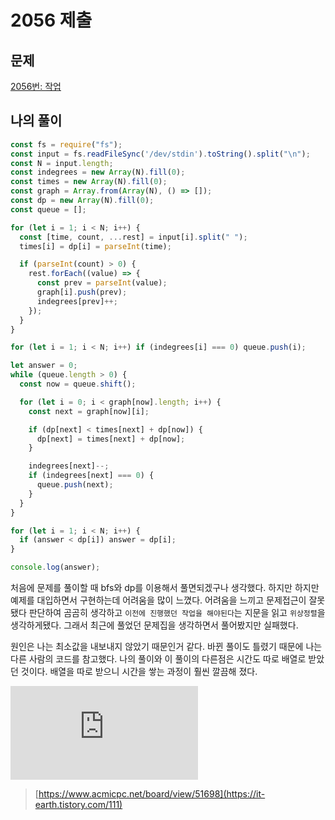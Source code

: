 # 2056 제출

## 문제

[2056번: 작업](https://www.acmicpc.net/problem/2056)

## 나의 풀이

```jsx
const fs = require("fs");
const input = fs.readFileSync('/dev/stdin').toString().split("\n");
const N = input.length;
const indegrees = new Array(N).fill(0);
const times = new Array(N).fill(0);
const graph = Array.from(Array(N), () => []);
const dp = new Array(N).fill(0);
const queue = [];

for (let i = 1; i < N; i++) {
  const [time, count, ...rest] = input[i].split(" ");
  times[i] = dp[i] = parseInt(time);

  if (parseInt(count) > 0) {
    rest.forEach((value) => {
      const prev = parseInt(value);
      graph[i].push(prev);
      indegrees[prev]++;
    });
  }
}

for (let i = 1; i < N; i++) if (indegrees[i] === 0) queue.push(i);

let answer = 0;
while (queue.length > 0) {
  const now = queue.shift();

  for (let i = 0; i < graph[now].length; i++) {
    const next = graph[now][i];

    if (dp[next] < times[next] + dp[now]) {
      dp[next] = times[next] + dp[now];
    }

    indegrees[next]--;
    if (indegrees[next] === 0) {
      queue.push(next);
    }
  }
}

for (let i = 1; i < N; i++) {
  if (answer < dp[i]) answer = dp[i];
}

console.log(answer);
```

처음에 문제를 풀이할 때 bfs와 dp를 이용해서 풀면되겠구나 생각했다. 하지만 하지만 예제를 대입하면서 구현하는데 어려움을 많이 느꼈다.  어려움을 느끼고 문제접근이 잘못됐다 판단하여 곰곰히 생각하고 `이전에 진행했던 작업을 해야된다`는 지문을 읽고 `위상정렬`을 생각하게됐다. 그래서 최근에 풀었던 문제집을 생각하면서 풀어봤지만 실패했다. 

원인은 나는 최소값을 내보내지 않았기 때문인거 같다. 바뀐 풀이도 틀렸기 때문에 나는 다른 사람의 코드를 참고했다. 나의 풀이와 이 풀이의 다른점은 시간도 따로 배열로 받았던 것이다. 배열을 따로 받으니 시간을 쌓는 과정이 훨씬 깔끔해 졌다.  

![풀이방법](https://github.com/Minse5k/AlgorithmStudy/tree/main/DP/2056/seonjae_solved.md)

> [https://www.acmicpc.net/board/view/51698](https://it-earth.tistory.com/111)